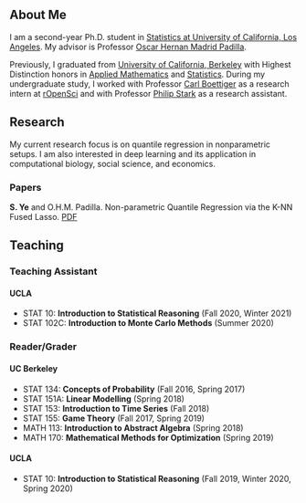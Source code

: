 ## About Me

I am a second-year Ph.D. student in [Statistics at University of California, Los Angeles](http://statistics.ucla.edu/). My advisor is Professor [Oscar Hernan Madrid Padilla](https://hernanmp.github.io/).

Previously, I graduated from [University of California, Berkeley](http://www.berkeley.edu) with Highest Distinction honors in [Applied Mathematics](https://math.berkeley.edu/) and [Statistics](http://statistics.berkeley.edu/). During my undergraduate study, I worked with Professor [Carl Boettiger](https://www.carlboettiger.info/) as a research intern at [rOpenSci](https://ropensci.org/) and with Professor [Philip Stark](https://www.stat.berkeley.edu/~stark/) as a research assistant.


## Research
My current research focus is on quantile regression in nonparametric setups. I am also interested in deep learning and its application in computational biology, social science, and economics.

### Papers
**S. Ye** and O.H.M. Padilla. Non-parametric Quantile Regression via the K-NN Fused Lasso. [PDF](https://arxiv.org/abs/2012.01758)

## Teaching
### Teaching Assistant
#### UCLA
*   STAT 10: **Introduction to Statistical Reasoning** (Fall 2020, Winter 2021)
*   STAT 102C: **Introduction to Monte Carlo Methods** (Summer 2020)

### Reader/Grader
#### UC Berkeley
*   STAT 134: **Concepts of Probability** (Fall 2016, Spring 2017)
*   STAT 151A: **Linear Modelling** (Spring 2018)
*   STAT 153: **Introduction to Time Series** (Fall 2018)
*   STAT 155: **Game Theory** (Fall 2017, Spring 2019)
*   MATH 113: **Introduction to Abstract Algebra** (Spring 2018)
*   MATH 170: **Mathematical Methods for Optimization** (Spring 2019)

#### UCLA
*   STAT 10: **Introduction to Statistical Reasoning** (Fall 2019, Winter 2020, Spring 2020)

